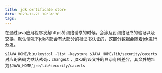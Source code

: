 ```yaml
---
title: jdk certificate store
date: 2023-11-21 18:04:26
tags:
---
```

在通过java应用程序发起https的网络请求的时候，会涉及到网络证书的验证以及交换，默认情况下jdk内部会有大部分的根证书认证的，这部分数据会随着jdk进行分发。

`$JAVA_HOME/bin/keytool -list -keystore $JAVA_HOME/lib/security/cacerts ` 对应的密码为默认密码：`changeit` ，jdk8的该文件的目录有所差异，其文件地址为`$JAVA_HOME/jre/lib/security/cacerts`
